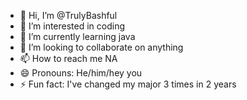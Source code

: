 - 👋 Hi, I’m @TrulyBashful
- 👀 I’m interested in coding 
- 🌱 I’m currently learning java
- 💞️ I’m looking to collaborate on anything
- 📫 How to reach me NA
- 😄 Pronouns: He/him/hey you
- ⚡ Fun fact: I've changed my major 3 times in 2 years

<!---
TrulyBashful/TrulyBashful is a ✨ special ✨ repository because its `README.md` (this file) appears on your GitHub profile.
You can click the Preview link to take a look at your changes.
--->
